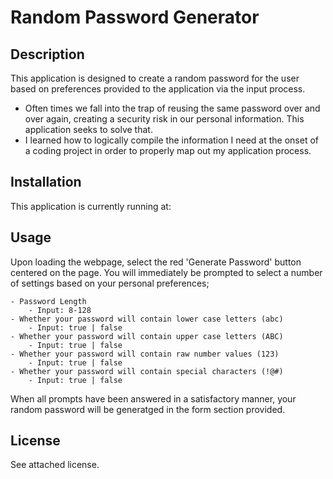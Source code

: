 # Random Password Generator

## Description

This application is designed to create a random password for the user based on preferences provided to the application via the input process.

- Often times we fall into the trap of reusing the same password over and over again, creating a security risk in our personal information. This application seeks to solve that.
- I learned how to logically compile the information I need at the onset of a coding project in order to properly map out my application process.

## Installation

This application is currently running at:

## Usage

Upon loading the webpage, select the red 'Generate Password' button centered on the page. You will immediately be prompted to select a number of settings based on your personal preferences;

    - Password Length
        - Input: 8-128
    - Whether your password will contain lower case letters (abc) 
        - Input: true | false
    - Whether your password will contain upper case letters (ABC)
        - Input: true | false
    - Whether your password will contain raw number values (123)
        - Input: true | false
    - Whether your password will contain special characters (!@#)
        - Input: true | false

When all prompts have been answered in a satisfactory manner, your random password will be generatged in the form section provided.

## License
See attached license.